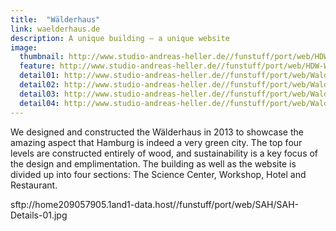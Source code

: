 ```yaml
---
title:  "Wälderhaus"
link: waelderhaus.de
description: A unique building – a unique website
image:
  thumbnail: http://www.studio-andreas-heller.de//funstuff/port/web/HDW-Web-Responsive-thumb.jpg
  feature: http://www.studio-andreas-heller.de//funstuff/port/web/HDW-Web-Responsive.jpg
  detail01: http://www.studio-andreas-heller.de//funstuff/port/web/Wald/wald-detail-01.jpg
  detail02: http://www.studio-andreas-heller.de//funstuff/port/web/Wald/wald-detail-02.jpg
  detail03: http://www.studio-andreas-heller.de//funstuff/port/web/Wald/wald-detail-03.jpg
  detail04: http://www.studio-andreas-heller.de//funstuff/port/web/Wald/wald-detail-04.jpg
---
```

We designed and constructed the Wälderhaus in 2013 to showcase the amazing aspect that Hamburg is indeed a very green city. The top four levels are constructed entirely of wood, and sustainability is a key focus of the design and emplimentation. The building as well as the website is divided up into four sections: The Science Center, Workshop, Hotel and Restaurant.


sftp://home209057905.1and1-data.host//funstuff/port/web/SAH/SAH-Details-01.jpg